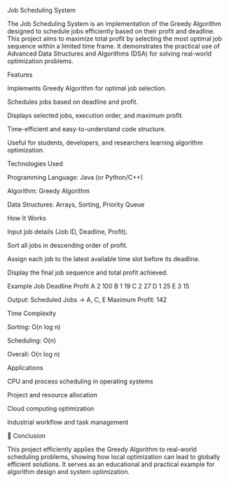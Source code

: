 Job Scheduling System

The Job Scheduling System is an implementation of the Greedy Algorithm designed to schedule jobs efficiently based on their profit and deadline. This project aims to maximize total profit by selecting the most optimal job sequence within a limited time frame. It demonstrates the practical use of Advanced Data Structures and Algorithms (DSA) for solving real-world optimization problems.

Features

Implements Greedy Algorithm for optimal job selection.

Schedules jobs based on deadline and profit.

Displays selected jobs, execution order, and maximum profit.

Time-efficient and easy-to-understand code structure.

Useful for students, developers, and researchers learning algorithm optimization.

Technologies Used

Programming Language: Java (or Python/C++)

Algorithm: Greedy Algorithm

Data Structures: Arrays, Sorting, Priority Queue

How It Works

Input job details (Job ID, Deadline, Profit).

Sort all jobs in descending order of profit.

Assign each job to the latest available time slot before its deadline.

Display the final job sequence and total profit achieved.

Example
Job	Deadline	Profit
A	2	100
B	1	19
C	2	27
D	1	25
E	3	15

Output:
Scheduled Jobs → A, C, E
Maximum Profit: 142

Time Complexity

Sorting: O(n log n)

Scheduling: O(n)

Overall: O(n log n)

Applications

CPU and process scheduling in operating systems

Project and resource allocation

Cloud computing optimization

Industrial workflow and task management

🏁 Conclusion

This project efficiently applies the Greedy Algorithm to real-world scheduling problems, showing how local optimization can lead to globally efficient solutions. It serves as an educational and practical example for algorithm design and system optimization.
